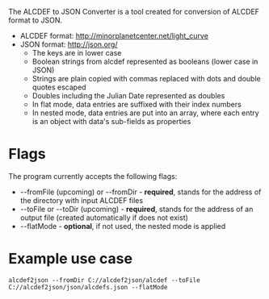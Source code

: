 The ALCDEF to JSON Converter is a tool created for conversion of ALCDEF format to JSON.

- ALCDEF format: http://minorplanetcenter.net/light_curve
- JSON format: http://json.org/
  - The keys are in lower case
  - Boolean strings from alcdef represented as booleans (lower case in JSON)
  - Strings are plain copied with commas replaced with dots and double quotes escaped
  - Doubles including the Julian Date represented as doubles
  - In flat mode, data entries are suffixed with their index numbers
  - In nested mode, data entries are put into an array, where each entry is an object with data's sub-fields as properties

Flags
=====
The program currently accepts the following flags:
* --fromFile (upcoming) or --fromDir - **required**, stands for the address of the directory with input ALCDEF files
* --toFile or --toDir (upcoming) - **required**, stands for the address of an output file (created automatically if does not exist)
* --flatMode - **optional**, if not used, the nested mode is applied

Example use case
========
```
alcdef2json --fromDir C://alcdef2json/alcdef --toFile C://alcdef2json/json/alcdefs.json --flatMode
```
